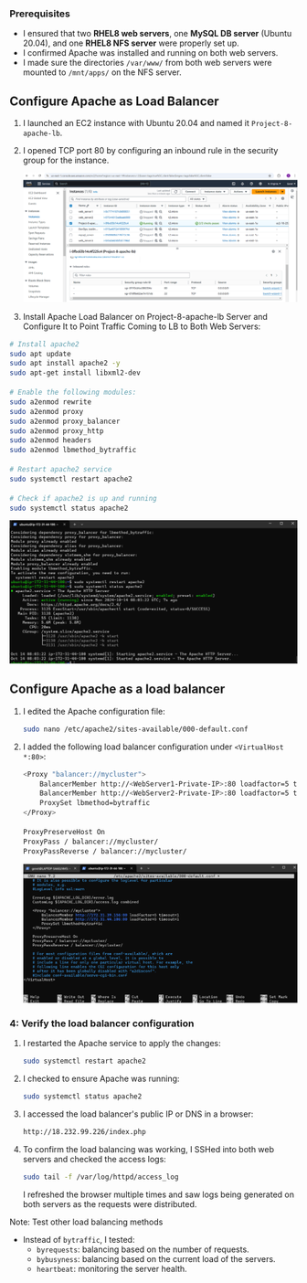 ### Prerequisites
- I ensured that two **RHEL8 web servers**, one **MySQL DB server** (Ubuntu 20.04), and one **RHEL8 NFS server** were properly set up. 
- I confirmed Apache was installed and running on both web servers.
- I made sure the directories `/var/www/` from both web servers were mounted to `/mnt/apps/` on the NFS server.


## Configure Apache as Load Balancer

1. I launched an EC2 instance with Ubuntu 20.04 and named it `Project-8-apache-lb`.
2. I opened TCP port 80 by configuring an inbound rule in the security group for the instance.
   
   ![Install Apach](./self_study/images/ec2_instance.png)

3. Install Apache Load Balancer on Project-8-apache-lb Server and Configure It to Point Traffic Coming to LB to Both Web Servers:

```bash
# Install apache2
sudo apt update
sudo apt install apache2 -y
sudo apt-get install libxml2-dev

# Enable the following modules:
sudo a2enmod rewrite
sudo a2enmod proxy
sudo a2enmod proxy_balancer
sudo a2enmod proxy_http
sudo a2enmod headers
sudo a2enmod lbmethod_bytraffic

# Restart apache2 service
sudo systemctl restart apache2

# Check if apache2 is up and running
sudo systemctl status apache2
```
![Install Apach](./self_study/images/ll.png)

## Configure Apache as a load balancer

1. I edited the Apache configuration file:
   ```bash
   sudo nano /etc/apache2/sites-available/000-default.conf
   ```
2. I added the following load balancer configuration under `<VirtualHost *:80>`:
   ```bash
   <Proxy "balancer://mycluster">
       BalancerMember http://<WebServer1-Private-IP>:80 loadfactor=5 timeout=1
       BalancerMember http://<WebServer2-Private-IP>:80 loadfactor=5 timeout=1
       ProxySet lbmethod=bytraffic
   </Proxy>

   ProxyPreserveHost On
   ProxyPass / balancer://mycluster/
   ProxyPassReverse / balancer://mycluster/
   ```
   ![Install Apach](./self_study/images/ff.png)
### 4: Verify the load balancer configuration
1. I restarted the Apache service to apply the changes:
   ```bash
   sudo systemctl restart apache2
   ```

2. I checked to ensure Apache was running:
   ```bash
   sudo systemctl status apache2
   ```

3. I accessed the load balancer's public IP or DNS in a browser:
   ```bash
   http://18.232.99.226/index.php
   ```

4. To confirm the load balancing was working, I SSHed into both web servers and checked the access logs:
   ```bash
   sudo tail -f /var/log/httpd/access_log
   ```
   I refreshed the browser multiple times and saw logs being generated on both servers as the requests were distributed.

Note: Test other load balancing methods
- Instead of `bytraffic`, I tested:
   - `byrequests`: balancing based on the number of requests.
   - `bybusyness`: balancing based on the current load of the servers.
   - `heartbeat`: monitoring the server health.

